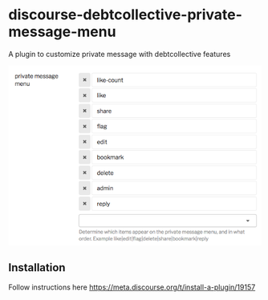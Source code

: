 # discourse-debtcollective-private-message-menu

A plugin to customize private message with debtcollective features

![example](example.png)

## Installation

Follow instructions here https://meta.discourse.org/t/install-a-plugin/19157
